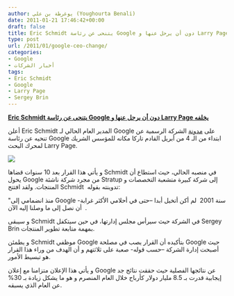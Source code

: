 ```yaml
---
author: يوغرطة بن علي (Youghourta Benali)
date: 2011-01-21 17:46:42+00:00
draft: false
title: Eric Schmidt يتنحى عن رئاسة Google دون أن يرحل عنها و Larry Page يخلفه
type: post
url: /2011/01/google-ceo-change/
categories:
- Google
- أخبار الشركات
tags:
- Eric Schmidt
- Google
- Larry Page
- Sergey Brin
---
```


[**Eric Schmidt يتنحى عن رئاسة Google دون أن يرحل عنها و Larry Page يخلفه**](https://www.it-scoop.com/2011/01/google-ceo-change/)


أعلن Eric Schmidt المدير العام الحالي لـ Google على [مدونة](http://googleblog.blogspot.com/2011/01/update-from-chairman.html) الشركة الرسمية عن تنحيه عن رئاسة Google ابتداء من الـ 4 من أبريل القادم تاركا مكانه للمؤسس الشريك لمحرك البحث Larry Page.


[![](https://www.it-scoop.com/wp-content/uploads/2010/07/eric_schmidt.jpg)
](https://www.it-scoop.com/2011/01/google-ceo-change/)


و يأتي هذا القرار بعد 10 سنوات قضاها Schmidt في منصبه الحالي، حيث استطاع أن يحول Google من مجرد شركة ناشئة Stratup إلى شركة كبيرة متشعبة التخصصات و المنتجات. ولقد افتتح Schmidt  تدوينته بقوله:

"منذ انضمامي إلى Google سنة 2001  لم أكن أتخيل أبدا –حتى في أحلامي الأكثر غرابة-  أن نصل إلى ما وصلنا إليه الآن.

و سيبقى Schmidt في الشركة حيث سيرأس مجلس إدارتها، في حين سيتكفل Sergey Brin بمهمة متابعة تطوير المنتجات.

و يطمئن Schmidt موظفي Google بتأكيده أن القرار يصب في مصلحة Google حيث أصبحت إدارة الشركة –حسب قوله- صعبة على ثلاثتهم و أن الهدف من وراء هذا القرار هو تبسيط الأمور.

و يأتي هذا الإعلان متزامنا مع إعلان Google عن نتائجها الفصلية حيث حققت نتائج جد إيجابية قدرت بـ 8.5 مليار دولار كأرباح خلال العام المنصرم و هو ما يشكل زيادة بـ 30% عن العام الذي يسبقه.
